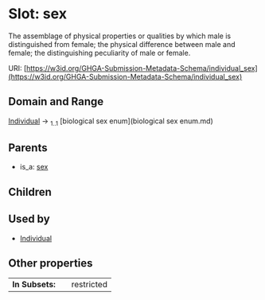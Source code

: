 
# Slot: sex


The assemblage of physical properties or qualities by which male is distinguished from female; the physical difference between male and female; the distinguishing peculiarity of male or female.

URI: [https://w3id.org/GHGA-Submission-Metadata-Schema/individual_sex](https://w3id.org/GHGA-Submission-Metadata-Schema/individual_sex)


## Domain and Range

[Individual](Individual.md) &#8594;  <sub>1..1</sub> [biological sex enum](biological sex enum.md)

## Parents

 *  is_a: [sex](sex.md)

## Children


## Used by

 * [Individual](Individual.md)

## Other properties

|  |  |  |
| --- | --- | --- |
| **In Subsets:** | | restricted |

